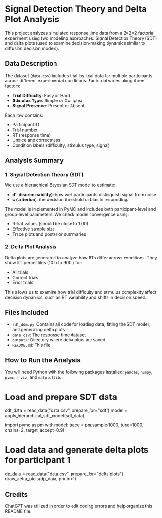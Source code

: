 # Signal Detection Theory and Delta Plot Analysis

This project analyzes simulated response time data from a 2×2×2 factorial experiment using two modeling approaches: Signal Detection Theory (SDT) and delta plots (used to examine decision-making dynamics similar to diffusion decision models).

## Data Description

The dataset (`data.csv`) includes trial-by-trial data for multiple participants across different experimental conditions. Each trial varies along three factors:

- **Trial Difficulty**: Easy or Hard
- **Stimulus Type**: Simple or Complex
- **Signal Presence**: Present or Absent

Each row contains:
- Participant ID
- Trial number
- RT (response time)
- Choice and correctness
- Condition labels (difficulty, stimulus type, signal)

## Analysis Summary

### 1. Signal Detection Theory (SDT)

We use a hierarchical Bayesian SDT model to estimate:

- **d′ (discriminability)**: how well participants distinguish signal from noise.
- **c (criterion)**: the decision threshold or bias in responding.

The model is implemented in PyMC and includes both participant-level and group-level parameters. We check model convergence using:
- R-hat values (should be close to 1.00)
- Effective sample size
- Trace plots and posterior summaries

### 2. Delta Plot Analysis

Delta plots are generated to analyze how RTs differ across conditions. They show RT percentiles (10th to 90th) for:
- All trials
- Correct trials
- Error trials

This allows us to examine how trial difficulty and stimulus complexity affect decision dynamics, such as RT variability and shifts in decision speed.

## Files Included

- `sdt_ddm.py`: Contains all code for loading data, fitting the SDT model, and generating delta plots
- `data.csv`: The response time dataset
- `output/`: Directory where delta plots are saved
- `README.md`: This file

## How to Run the Analysis

You will need Python with the following packages installed: `pandas`, `numpy`, `pymc`, `arviz`, and `matplotlib`.

# Load and prepare SDT data
sdt_data = read_data("data.csv", prepare_for="sdt")
model = apply_hierarchical_sdt_model(sdt_data)

import pymc as pm
with model:
    trace = pm.sample(1000, tune=1000, chains=2, target_accept=0.9)

# Load data and generate delta plots for participant 1
dp_data = read_data("data.csv", prepare_for="delta plots")
draw_delta_plots(dp_data, pnum=1)

## Credits
ChatGPT was utilized in order to edit coding errors and help organize this README file.